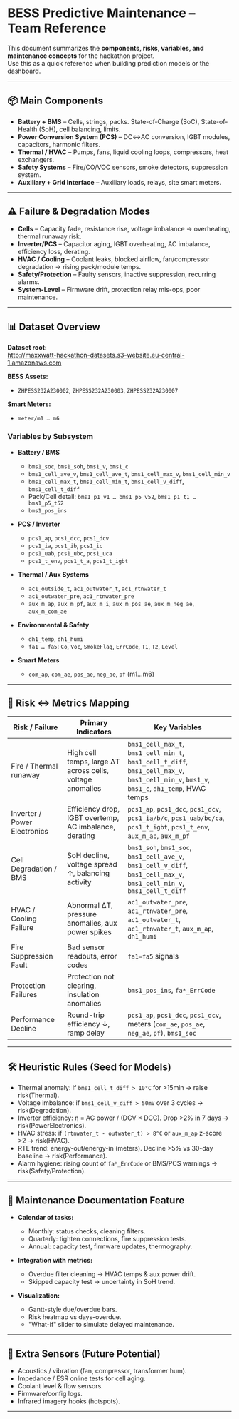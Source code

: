 
# BESS Predictive Maintenance – Team Reference

This document summarizes the **components, risks, variables, and maintenance concepts** for the hackathon project.  
Use this as a quick reference when building prediction models or the dashboard.

---

## 📦 Main Components
- **Battery + BMS** – Cells, strings, packs. State-of-Charge (SoC), State-of-Health (SoH), cell balancing, limits.  
- **Power Conversion System (PCS)** – DC↔AC conversion, IGBT modules, capacitors, harmonic filters.  
- **Thermal / HVAC** – Pumps, fans, liquid cooling loops, compressors, heat exchangers.  
- **Safety Systems** – Fire/CO/VOC sensors, smoke detectors, suppression system.  
- **Auxiliary + Grid Interface** – Auxiliary loads, relays, site smart meters.  

---

## ⚠️ Failure & Degradation Modes
- **Cells** – Capacity fade, resistance rise, voltage imbalance → overheating, thermal runaway risk.  
- **Inverter/PCS** – Capacitor aging, IGBT overheating, AC imbalance, efficiency loss, derating.  
- **HVAC / Cooling** – Coolant leaks, blocked airflow, fan/compressor degradation → rising pack/module temps.  
- **Safety/Protection** – Faulty sensors, inactive suppression, recurring alarms.  
- **System-Level** – Firmware drift, protection relay mis-ops, poor maintenance.  

---

## 📊 Dataset Overview

**Dataset root:**  
<http://maxxwatt-hackathon-datasets.s3-website.eu-central-1.amazonaws.com>

**BESS Assets:**  
- `ZHPESS232A230002`, `ZHPESS232A230003`, `ZHPESS232A230007`

**Smart Meters:**  
- `meter/m1 … m6`

### Variables by Subsystem

- **Battery / BMS**  
  - `bms1_soc`, `bms1_soh`, `bms1_v`, `bms1_c`  
  - `bms1_cell_ave_v`, `bms1_cell_ave_t`, `bms1_cell_max_v`, `bms1_cell_min_v`  
  - `bms1_cell_max_t`, `bms1_cell_min_t`, `bms1_cell_v_diff`, `bms1_cell_t_diff`  
  - Pack/Cell detail: `bms1_p1_v1 … bms1_p5_v52`, `bms1_p1_t1 … bms1_p5_t52`  
  - `bms1_pos_ins`  

- **PCS / Inverter**  
  - `pcs1_ap`, `pcs1_dcc`, `pcs1_dcv`  
  - `pcs1_ia`, `pcs1_ib`, `pcs1_ic`  
  - `pcs1_uab`, `pcs1_ubc`, `pcs1_uca`  
  - `pcs1_t_env`, `pcs1_t_a`, `pcs1_t_igbt`  

- **Thermal / Aux Systems**  
  - `ac1_outside_t`, `ac1_outwater_t`, `ac1_rtnwater_t`  
  - `ac1_outwater_pre`, `ac1_rtnwater_pre`  
  - `aux_m_ap`, `aux_m_pf`, `aux_m_i`, `aux_m_pos_ae`, `aux_m_neg_ae`, `aux_m_com_ae`  

- **Environmental & Safety**  
  - `dh1_temp`, `dh1_humi`  
  - `fa1 … fa5`: `Co`, `Voc`, `SmokeFlag`, `ErrCode`, `T1`, `T2`, `Level`  

- **Smart Meters**  
  - `com_ap`, `com_ae`, `pos_ae`, `neg_ae`, `pf` (m1…m6)  

---

## 🔗 Risk ↔ Metrics Mapping

| **Risk / Failure** | **Primary Indicators** | **Key Variables** |
|---------------------|------------------------|-------------------|
| Fire / Thermal runaway | High cell temps, large ΔT across cells, voltage anomalies | `bms1_cell_max_t`, `bms1_cell_min_t`, `bms1_cell_t_diff`, `bms1_cell_max_v`, `bms1_cell_min_v`, `bms1_v`, `bms1_c`, `dh1_temp`, HVAC temps |
| Inverter / Power Electronics | Efficiency drop, IGBT overtemp, AC imbalance, derating | `pcs1_ap`, `pcs1_dcc`, `pcs1_dcv`, `pcs1_ia/b/c`, `pcs1_uab/bc/ca`, `pcs1_t_igbt`, `pcs1_t_env`, `aux_m_ap`, `aux_m_pf` |
| Cell Degradation / BMS | SoH decline, voltage spread ↑, balancing activity | `bms1_soh`, `bms1_soc`, `bms1_cell_ave_v`, `bms1_cell_v_diff`, `bms1_cell_max_v`, `bms1_cell_min_v`, `bms1_cell_t_diff` |
| HVAC / Cooling Failure | Abnormal ΔT, pressure anomalies, aux power spikes | `ac1_outwater_pre`, `ac1_rtnwater_pre`, `ac1_outwater_t`, `ac1_rtnwater_t`, `aux_m_ap`, `dh1_humi` |
| Fire Suppression Fault | Bad sensor readouts, error codes | `fa1–fa5` signals |
| Protection Failures | Protection not clearing, insulation anomalies | `bms1_pos_ins`, `fa*_ErrCode` |
| Performance Decline | Round-trip efficiency ↓, ramp delay | `pcs1_ap`, `pcs1_dcc`, `pcs1_dcv`, meters (`com_ae`, `pos_ae`, `neg_ae`, `pf`), `bms1_soc` |

---

## 🛠️ Heuristic Rules (Seed for Models)

- Thermal anomaly: if `bms1_cell_t_diff > 10°C` for >15min → raise risk(Thermal).  
- Voltage imbalance: if `bms1_cell_v_diff > 50mV` over 3 cycles → risk(Degradation).  
- Inverter efficiency: η = AC power / (DCV × DCC). Drop >2% in 7 days → risk(PowerElectronics).  
- HVAC stress: if `(rtnwater_t - outwater_t) > 8°C` or `aux_m_ap` z-score >2 → risk(HVAC).  
- RTE trend: energy-out/energy-in (meters). Decline >5% vs 30-day baseline → risk(Performance).  
- Alarm hygiene: rising count of `fa*_ErrCode` or BMS/PCS warnings → risk(Safety/Protection).  

---

## 📅 Maintenance Documentation Feature

- **Calendar of tasks:**  
  - Monthly: status checks, cleaning filters.  
  - Quarterly: tighten connections, fire suppression tests.  
  - Annual: capacity test, firmware updates, thermography.  

- **Integration with metrics:**  
  - Overdue filter cleaning → HVAC temps & aux power drift.  
  - Skipped capacity test → uncertainty in SoH trend.  

- **Visualization:**  
  - Gantt-style due/overdue bars.  
  - Risk heatmap vs days-overdue.  
  - "What-if" slider to simulate delayed maintenance.  

---

## 🚀 Extra Sensors (Future Potential)
- Acoustics / vibration (fan, compressor, transformer hum).  
- Impedance / ESR online tests for cell aging.  
- Coolant level & flow sensors.  
- Firmware/config logs.  
- Infrared imagery hooks (hotspots).  

---

